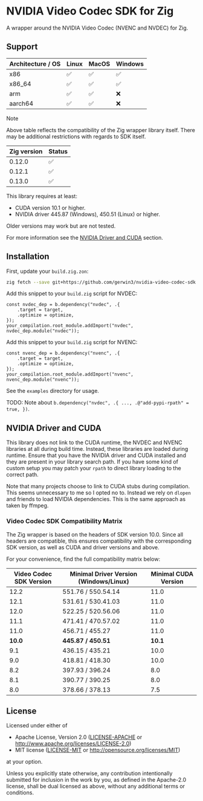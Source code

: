 # NVIDIA Video Codec SDK for Zig

A wrapper around the NVIDIA Video Codec (NVENC and NVDEC) for Zig.

## Support

| Architecture / OS | Linux | MacOS | Windows |
|-------------------|-------|-------|---------|
| x86               | ✅    | ✅    | ✅      |
| x86_64            | ✅    | ✅    | ✅      |
| arm               | ✅    | ✅    | ❌      |
| aarch64           | ✅    | ✅    | ❌      |

> [!NOTE]  
> Above table reflects the compatibility of the Zig wrapper library itself. There may be additional restrictions with regards to SDK itself.

| Zig version | Status |
|-------------|--------|
| 0.12.0      | ✅     |
| 0.12.1      | ✅     |
| 0.13.0      | ✅     |

This library requires at least:

* CUDA version 10.1 or higher.
* NVIDIA driver 445.87 (Windows), 450.51 (Linux) or higher.

Older versions may work but are not tested.

For more information see the [NVIDIA Driver and CUDA](#nvidia-driver-and-cuda) section.

## Installation

First, update your `build.zig.zon`:

```bash
zig fetch --save git+https://github.com/gerwin3/nvidia-video-codec-sdk.git
```

Add this snippet to your `build.zig` script for NVDEC:

```zig
const nvdec_dep = b.dependency("nvdec", .{
    .target = target,
    .optimize = optimize,
});
your_compilation.root_module.addImport("nvdec", nvdec_dep.module("nvdec"));
```

Add this snippet to your `build.zig` script for NVENC:

```zig
const nvenc_dep = b.dependency("nvenc", .{
    .target = target,
    .optimize = optimize,
});
your_compilation.root_module.addImport("nvenc", nvenc_dep.module("nvenc"));
```

See the `examples` directory for usage.

TODO: Note about `b.dependency("nvdec", .{ ..., .@"add-pypi-rpath" = true, })`.

## NVIDIA Driver and CUDA

This library does not link to the CUDA runtime, the NVDEC and NVENC libraries
at all during build time. Instead, these libraries are loaded during runtime.
Ensure that you have the NVIDIA driver and CUDA installed and they are present
in your library search path. If you have some kind of custom setup you may
patch your `rpath` to direct library loading to the correct path.

Note that many projects choose to link to CUDA stubs during compilation. This
seems unnecessary to me so I opted no to. Instead we rely on `dlopen` and
friends to load NVIDIA dependencies. This is the same approach as taken by
ffmpeg.

### Video Codec SDK Compatibility Matrix

The Zig wrapper is based on the headers of SDK version 10.0. Since all headers
are compatible, this ensures compatibility with the corresponding SDK version,
as well as CUDA and driver versions and above.

For your convenience, find the full compatibility matrix below:

| Video Codec SDK Version | Minimal Driver Version (Windows/Linux) | Minimal CUDA Version |
|-------------------------|----------------------------------------|----------------------|
| 12.2                    | 551.76 / 550.54.14                     | 11.0                 |
| 12.1                    | 531.61 / 530.41.03                     | 11.0                 |
| 12.0                    | 522.25 / 520.56.06                     | 11.0                 |
| 11.1                    | 471.41 / 470.57.02                     | 11.0                 |
| 11.0                    | 456.71 / 455.27                        | 11.0                 |
| **10.0**                | **445.87 / 450.51**                    | **10.1**             |
| 9.1                     | 436.15 / 435.21                        | 10.0                 |
| 9.0                     | 418.81 / 418.30                        | 10.0                 |
| 8.2                     | 397.93 / 396.24                        | 8.0                  |
| 8.1                     | 390.77 / 390.25                        | 8.0                  |
| 8.0                     | 378.66 / 378.13                        | 7.5                  |

## License

Licensed under either of

 * Apache License, Version 2.0
   ([LICENSE-APACHE](LICENSE-APACHE) or http://www.apache.org/licenses/LICENSE-2.0)
 * MIT license
   ([LICENSE-MIT](LICENSE-MIT) or http://opensource.org/licenses/MIT)

at your option.

Unless you explicitly state otherwise, any contribution intentionally submitted
for inclusion in the work by you, as defined in the Apache-2.0 license, shall be
dual licensed as above, without any additional terms or conditions.
